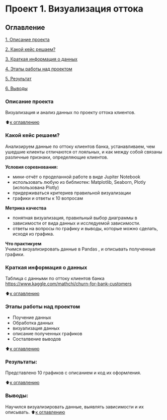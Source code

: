 # Проект 1. Визуализация оттока

## Оглавление  
[1. Описание проекта](https://github.com/Grichick/sf_data_science/tree/main/project_13_visualisation#%D0%BE%D0%BF%D0%B8%D1%81%D0%B0%D0%BD%D0%B8%D0%B5-%D0%BF%D1%80%D0%BE%D0%B5%D0%BA%D1%82%D0%B0)

[2. Какой кейс решаем?](https://github.com/Grichick/sf_data_science/tree/main/project_13_visualisation#%D0%BA%D0%B0%D0%BA%D0%BE%D0%B9-%D0%BA%D0%B5%D0%B9%D1%81-%D1%80%D0%B5%D1%88%D0%B0%D0%B5%D0%BC) 

[3. Краткая информация о данных](https://github.com/Grichick/sf_data_science/tree/main/project_13_visualisation#%D0%BA%D0%B0%D0%BA%D0%BE%D0%B9-%D0%BA%D0%B5%D0%B9%D1%81-%D1%80%D0%B5%D1%88%D0%B0%D0%B5%D0%BC) 

[4. Этапы работы над проектом](https://github.com/Grichick/sf_data_science/tree/main/project_13_visualisation#%D0%BA%D0%B0%D0%BA%D0%BE%D0%B9-%D0%BA%D0%B5%D0%B9%D1%81-%D1%80%D0%B5%D1%88%D0%B0%D0%B5%D0%BC) 

[5. Результат](https://github.com/Grichick/sf_data_science/tree/main/project_13_visualisation#%D0%BA%D0%B0%D0%BA%D0%BE%D0%B9-%D0%BA%D0%B5%D0%B9%D1%81-%D1%80%D0%B5%D1%88%D0%B0%D0%B5%D0%BC)
    
[6. Выводы](https://github.com/Grichick/sf_data_science/tree/main/project_13_visualisation#%D0%B2%D1%8B%D0%B2%D0%BE%D0%B4%D1%8B) 

### Описание проекта    
Визуализация и анализ данных по проекту оттока клиентов.

:arrow_up:[к оглавлению](https://github.com/Grichick/sf_data_science/tree/main/project_13_visualisation#%D0%BE%D0%B3%D0%BB%D0%B0%D0%B2%D0%BB%D0%B5%D0%BD%D0%B8%D0%B5)


### Какой кейс решаем?    
Анализируем данные по оттоку клиентов банка, устанавливаем, чем ушедшие клиенты отличаются от лояльных, и как между собой связаны различные признаки, определяющие клиентов.

**Условия соревнования:**  
- мини-отчёт о проделанной работе в виде Jupiter Notebook
- использовать любую из библиотек: Matplotlib, Seaborn, Plotly (использована Plotly)
- придерживаться критериев правильной визуализации
- графики и ответы к 10 вопросам

**Метрика качества**     
- понятная визуализация, правильный выбор диаграммы в зависимости от вида данных и исследуемой зависимости.
- ответы на вопросы по графику и выводы, которые можно сделать, исходя из графика.

**Что практикуем**     
Учимся визуализировать данные в Pandas , и описывать полученные графики.


### Краткая информация о данных
Таблица с данными по оттоку клиентов банка https://www.kaggle.com/mathchi/churn-for-bank-customers
  
:arrow_up:[к оглавлению](https://github.com/Grichick/sf_data_science/tree/main/project_13_visualisation#%D0%BE%D0%B3%D0%BB%D0%B0%D0%B2%D0%BB%D0%B5%D0%BD%D0%B8%D0%B5)


### Этапы работы над проектом  
- Поучение данных
- Обработка данных
- визуализация данных
- описание полученных графиков
- Состалвение выводов

:arrow_up:[к оглавлению](https://github.com/Grichick/sf_data_science/tree/main/project_13_visualisation#%D0%BE%D0%B3%D0%BB%D0%B0%D0%B2%D0%BB%D0%B5%D0%BD%D0%B8%D0%B5)


### Результаты:  
Представлено 10 графиков с описанием и код их оформления.

:arrow_up:[к оглавлению](https://github.com/Grichick/sf_data_science/tree/main/project_13_visualisation#%D0%BE%D0%B3%D0%BB%D0%B0%D0%B2%D0%BB%D0%B5%D0%BD%D0%B8%D0%B5)


### Выводы:  
Научился визуализировать данные, выявлять зависимости и их описывать.
:arrow_up:[к оглавлению](https://github.com/Grichick/sf_data_science/tree/main/project_13_visualisation#%D0%BE%D0%B3%D0%BB%D0%B0%D0%B2%D0%BB%D0%B5%D0%BD%D0%B8%D0%B5)

